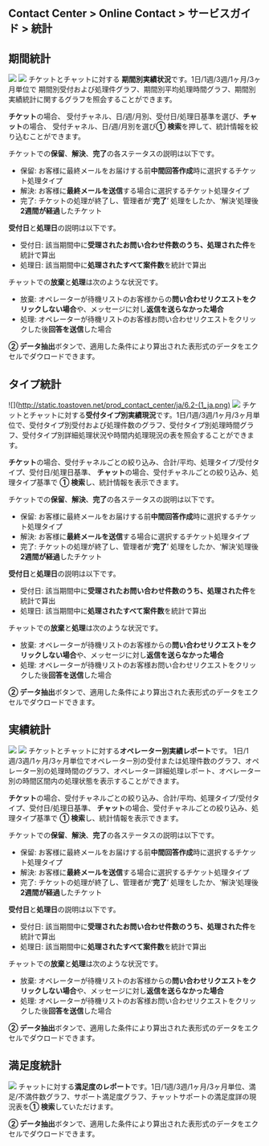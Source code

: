 ## Contact Center > Online Contact > サービスガイド > 統計

## 期間統計
![](http://static.toastoven.net/prod_contact_center/ja/6.1-(1)_ja.png)
![](http://static.toastoven.net/prod_contact_center/ja/6.1-(2)_ja.png)
チケットとチャットに対する **期間別実績状況**です。1日/1週/3週/1ヶ月/3ヶ月単位で 期間別受付および処理件グラフ、期間別平均処理時間グラフ、期間別実績統計に関するグラフを照会することができます。

**チケット**の場合、 受付チャネル、日/週/月別、受付日/処理日基準を選び、**チャット**の場合、 受付チャネル、日/週/月別を選び**① 検索**を押して、統計情報を絞り込むことができます。

チケットでの**保留**、**解決**、**完了**の各ステータスの説明は以下です。
-	保留: お客様に最終メールをお届けする前**中間回答作成**時に選択するチケット処理タイプ
-	解決: お客様に**最終メールを送信**する場合に選択するチケット処理タイプ
-	完了: チケットの処理が終了し、管理者が‘**完了**’ 処理をしたか、‘解決’処理後**2週間が経過**したチケット

**受付日**と**処理日**の説明は以下です。
-	受付日: 該当期間中に**受理されたお問い合わせ件数のうち、処理された件**を統計で算出
-	処理日: 該当期間中に**処理されたすべて案件数**を統計で算出

チャットでの**放棄**と**処理**は次のような状況です。
-	放棄: オペレーターが待機リストのお客様からの**問い合わせリクエストをクリックしない場合**や、メッセージに対し**返信を送らなかった場合**
-	処理: オペレーターが待機リストのお客様お問い合わせリクエストをクリックした後**回答を送信**した場合

**② データ抽出**ボタンで、適用した条件により算出された表形式のデータをエクセルでダウロードできます。


## タイプ統計
![](http://static.toastoven.net/prod_contact_center/ja/6.2-(1_ja.png)
![](http://static.toastoven.net/prod_contact_center/ja/6.2-(2)_ja.png)
チケットとチャットに対する**受付タイプ別実績現況**です。1日/1週/3週/1ヶ月/3ヶ月単位で、受付タイプ別受付および処理件数のグラフ、受付タイプ別処理時間グラフ、受付タイプ別詳細処理状況や時間内処理現況の表を照会することができます。

**チケット**の場合、受付チャネルごとの絞り込み、合計/平均、処理タイプ/受付タイプ、受付日/処理日基準、 **チャット**の場合、受付チャネルごとの絞り込み、処理タイプ基準で **① 検索**し、統計情報を表示できます。

チケットでの**保留**、**解決**、**完了**の各ステータスの説明は以下です。
-	保留: お客様に最終メールをお届けする前**中間回答作成**時に選択するチケット処理タイプ
-	解決: お客様に**最終メールを送信**する場合に選択するチケット処理タイプ
-	完了: チケットの処理が終了し、管理者が‘**完了**’ 処理をしたか、‘解決’処理後**2週間が経過**したチケット

**受付日**と**処理日**の説明は以下です。
-	受付日: 該当期間中に**受理されたお問い合わせ件数のうち、処理された件**を統計で算出
-	処理日: 該当期間中に**処理されたすべて案件数**を統計で算出

チャットでの**放棄**と**処理**は次のような状況です。
-	放棄: オペレーターが待機リストのお客様からの**問い合わせリクエストをクリックしない場合**や、メッセージに対し**返信を送らなかった場合**
-	処理: オペレーターが待機リストのお客様お問い合わせリクエストをクリックした後**回答を送信**した場合

**② データ抽出**ボタンで、適用した条件により算出された表形式のデータをエクセルでダウロードできます。

## 実績統計
![](http://static.toastoven.net/prod_contact_center/ja/6.3-(1)_ja.png)
![](http://static.toastoven.net/prod_contact_center/ja/6.3-(2)_ja.png)
チケットとチャットに対する**オペレーター別実績レポート**です。 1日/1週/3週/1ヶ月/3ヶ月単位でオペレーター別の受付または処理件数のグラフ、オペレーター別の処理時間のグラフ、オペレーター詳細処理レポート、オペレーター別の時間区間内の処理状態を表示することができます。

**チケット**の場合、受付チャネルごとの絞り込み、合計/平均、処理タイプ/受付タイプ、受付日/処理日基準、 **チャット**の場合、受付チャネルごとの絞り込み、処理タイプ基準で **① 検索**し、統計情報を表示できます。

チケットでの**保留**、**解決**、**完了**の各ステータスの説明は以下です。
-	保留: お客様に最終メールをお届けする前**中間回答作成**時に選択するチケット処理タイプ
-	解決: お客様に**最終メールを送信**する場合に選択するチケット処理タイプ
-	完了: チケットの処理が終了し、管理者が‘**完了**’ 処理をしたか、‘解決’処理後**2週間が経過**したチケット

**受付日**と**処理日**の説明は以下です。
-	受付日: 該当期間中に**受理されたお問い合わせ件数のうち、処理された件**を統計で算出
-	処理日: 該当期間中に**処理されたすべて案件数**を統計で算出

チャットでの**放棄**と**処理**は次のような状況です。
-	放棄: オペレーターが待機リストのお客様からの**問い合わせリクエストをクリックしない場合**や、メッセージに対し**返信を送らなかった場合**
-	処理: オペレーターが待機リストのお客様お問い合わせリクエストをクリックした後**回答を送信**した場合

**② データ抽出**ボタンで、適用した条件により算出された表形式のデータをエクセルでダウロードできます。

## 満足度統計
![](http://static.toastoven.net/prod_contact_center/ja/6.4-(1)_ja.png)
チャットに対する**満足度のレポート**です。1日/1週/3週/1ヶ月/3ヶ月単位、満足/不満件数グラフ、サポート満足度グラフ、チャットサポートの満足度詳の現況表を**① 検索**していただけます。

**② データ抽出**ボタンで、適用した条件により算出された表形式のデータをエクセルでダウロードできます。
